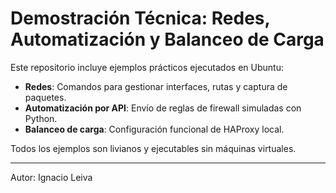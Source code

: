 # Demostración Técnica: Redes, Automatización y Balanceo de Carga

Este repositorio incluye ejemplos prácticos ejecutados en Ubuntu:

- **Redes**: Comandos para gestionar interfaces, rutas y captura de paquetes.
- **Automatización por API**: Envío de reglas de firewall simuladas con Python.
- **Balanceo de carga**: Configuración funcional de HAProxy local.

Todos los ejemplos son livianos y ejecutables sin máquinas virtuales.

---
Autor: Ignacio Leiva
